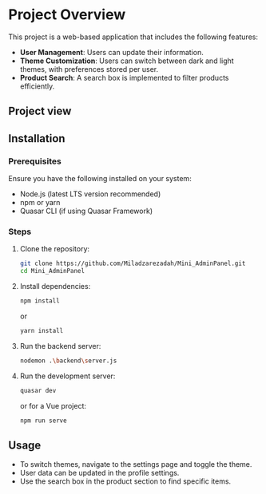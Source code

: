 # Project Overview
This project is a web-based application that includes the following features:

- **User Management**: Users can update their information.
- **Theme Customization**: Users can switch between dark and light themes, with preferences stored per user.
- **Product Search**: A search box is implemented to filter products efficiently.

## Project view


## Installation

### Prerequisites
Ensure you have the following installed on your system:
- Node.js (latest LTS version recommended)
- npm or yarn
- Quasar CLI (if using Quasar Framework)

### Steps
1. Clone the repository:
   ```sh
   git clone https://github.com/Miladzarezadah/Mini_AdminPanel.git
   cd Mini_AdminPanel
   ```
2. Install dependencies:
   ```sh
   npm install
   ```
   or
   ```sh
   yarn install
   ```
3. Run the backend server:
     ```sh
   nodemon .\backend\server.js
   ```
4. Run the development server:
   ```sh
   quasar dev
   ```
   or for a Vue project:
   ```sh
   npm run serve
   ```

## Usage
- To switch themes, navigate to the settings page and toggle the theme.
- User data can be updated in the profile settings.
- Use the search box in the product section to find specific items.



